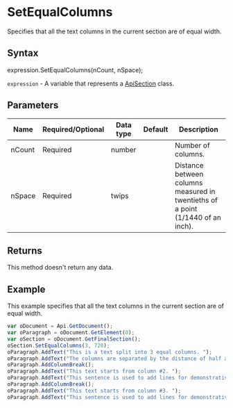 # SetEqualColumns

Specifies that all the text columns in the current section are of equal width.

## Syntax

expression.SetEqualColumns(nCount, nSpace);

`expression` - A variable that represents a [ApiSection](../ApiSection.md) class.

## Parameters

| **Name** | **Required/Optional** | **Data type** | **Default** | **Description** |
| ------------- | ------------- | ------------- | ------------- | ------------- |
| nCount | Required | number |  | Number of columns. |
| nSpace | Required | twips |  | Distance between columns measured in twentieths of a point (1/1440 of an inch). |

## Returns

This method doesn't return any data.

## Example

This example specifies that all the text columns in the current section are of equal width.

```javascript
var oDocument = Api.GetDocument();
var oParagraph = oDocument.GetElement(0);
var oSection = oDocument.GetFinalSection();
oSection.SetEqualColumns(3, 720);
oParagraph.AddText("This is a text split into 3 equal columns. ");
oParagraph.AddText("The columns are separated by the distance of half an inch.");
oParagraph.AddColumnBreak();
oParagraph.AddText("This text starts from column #2. ");
oParagraph.AddText("This sentence is used to add lines for demonstrative purposes.");
oParagraph.AddColumnBreak();
oParagraph.AddText("This text starts from column #3. ");
oParagraph.AddText("This sentence is used to add lines for demonstrative purposes.");
```
